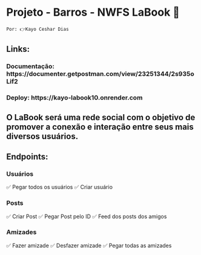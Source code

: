 <h1>Projeto - Barros - NWFS LaBook 🏦</h1>

    Por: 👉Kayo Ceshar Dias

<h2> Links: </h2>
<h3> Documentação: https://documenter.getpostman.com/view/23251344/2s935oLif2 </h3>
<h3> Deploy: https://kayo-labook10.onrender.com </h3>

<h2>O LaBook será uma rede social com o objetivo de promover a conexão e interação entre seus mais diversos usuários. </h2>

<h2>Endpoints: </h2>


<h3>Usuários</h3>
✅ Pegar todos os usuários
✅ Criar usuário

<h3>Posts</h3>
✅ Criar Post
✅ Pegar Post pelo ID
✅ Feed dos posts dos amigos

<h3>Amizades</h3>
✅ Fazer amizade
✅ Desfazer amizade
✅ Pegar todas as amizades
